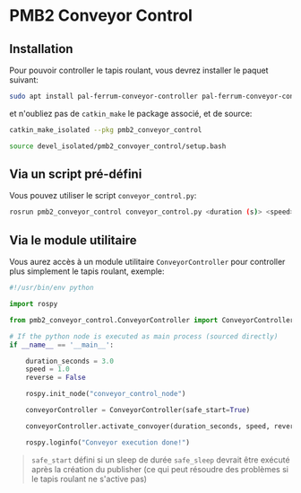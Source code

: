 # PMB2 Conveyor Control

## Installation

Pour pouvoir controller le tapis roulant, vous devrez installer le paquet suivant:

```bash
sudo apt install pal-ferrum-conveyor-controller pal-ferrum-conveyor-controller-msgs
```

et n'oubliez pas de ``catkin_make`` le package associé, et de source:

```bash
catkin_make_isolated --pkg pmb2_conveyor_control
```
```bash
source devel_isolated/pmb2_convoyer_control/setup.bash
```


## Via un script pré-défini

Vous pouvez utiliser le script ``conveyor_control.py``:

```bash
rosrun pmb2_conveyor_control conveyor_control.py <duration (s)> <speed> <reverse (True|False)>
```

## Via le module utilitaire

Vous aurez accès à un module utilitaire ``ConveyorController`` pour controller plus simplement le tapis roulant, exemple:

```py
#!/usr/bin/env python

import rospy

from pmb2_conveyor_control.ConveyorController import ConveyorController

# If the python node is executed as main process (sourced directly)
if __name__ == '__main__':

    duration_seconds = 3.0
    speed = 1.0
    reverse = False

    rospy.init_node("conveyor_control_node")

    conveyorController = ConveyorController(safe_start=True)

    conveyorController.activate_convoyer(duration_seconds, speed, reverse)

    rospy.loginfo("Conveyor execution done!")
```
> ``safe_start`` défini si un sleep de durée ``safe_sleep`` devrait être exécuté après la création du publisher (ce qui peut résoudre des problèmes si le tapis roulant ne s'active pas)